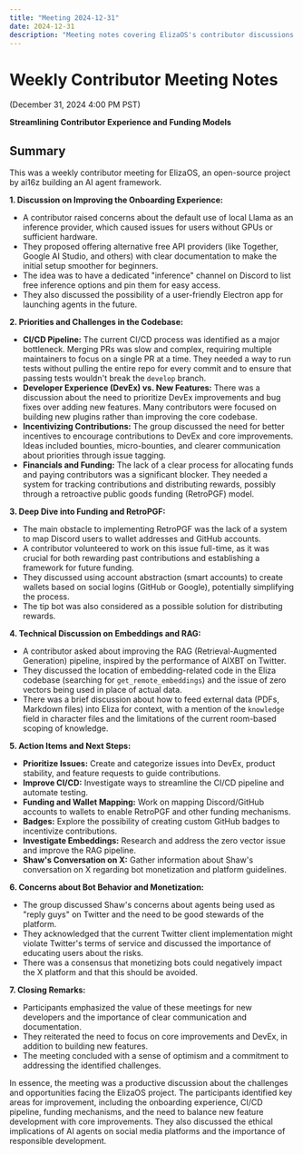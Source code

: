 ```yaml
---
title: "Meeting 2024-12-31"
date: 2024-12-31
description: "Meeting notes covering ElizaOS's contributor discussions on improving developer onboarding, CI/CD pipelines, funding models, and technical improvements to the core platform."
---
```


# Weekly Contributor Meeting Notes

(December 31, 2024 4:00 PM PST)

**Streamlining Contributor Experience and Funding Models**


## Summary

This was a weekly contributor meeting for ElizaOS, an open-source project by ai16z building an AI agent framework.

**1. Discussion on Improving the Onboarding Experience:**

*   A contributor raised concerns about the default use of local Llama as an inference provider, which caused issues for users without GPUs or sufficient hardware.
*   They proposed offering alternative free API providers (like Together, Google AI Studio, and others) with clear documentation to make the initial setup smoother for beginners.
*   The idea was to have a dedicated "inference" channel on Discord to list free inference options and pin them for easy access.
*   They also discussed the possibility of a user-friendly Electron app for launching agents in the future.

**2. Priorities and Challenges in the Codebase:**

*   **CI/CD Pipeline:** The current CI/CD process was identified as a major bottleneck. Merging PRs was slow and complex, requiring multiple maintainers to focus on a single PR at a time. They needed a way to run tests without pulling the entire repo for every commit and to ensure that passing tests wouldn't break the `develop` branch.
*   **Developer Experience (DevEx) vs. New Features:** There was a discussion about the need to prioritize DevEx improvements and bug fixes over adding new features. Many contributors were focused on building new plugins rather than improving the core codebase.
*   **Incentivizing Contributions:** The group discussed the need for better incentives to encourage contributions to DevEx and core improvements. Ideas included bounties, micro-bounties, and clearer communication about priorities through issue tagging.
*   **Financials and Funding:** The lack of a clear process for allocating funds and paying contributors was a significant blocker. They needed a system for tracking contributions and distributing rewards, possibly through a retroactive public goods funding (RetroPGF) model.

**3. Deep Dive into Funding and RetroPGF:**

*   The main obstacle to implementing RetroPGF was the lack of a system to map Discord users to wallet addresses and GitHub accounts.
*   A contributor volunteered to work on this issue full-time, as it was crucial for both rewarding past contributions and establishing a framework for future funding.
*   They discussed using account abstraction (smart accounts) to create wallets based on social logins (GitHub or Google), potentially simplifying the process.
*   The tip bot was also considered as a possible solution for distributing rewards.

**4. Technical Discussion on Embeddings and RAG:**

*   A contributor asked about improving the RAG (Retrieval-Augmented Generation) pipeline, inspired by the performance of AIXBT on Twitter.
*   They discussed the location of embedding-related code in the Eliza codebase (searching for `get_remote_embeddings`) and the issue of zero vectors being used in place of actual data.
*   There was a brief discussion about how to feed external data (PDFs, Markdown files) into Eliza for context, with a mention of the `knowledge` field in character files and the limitations of the current room-based scoping of knowledge.

**5. Action Items and Next Steps:**

*   **Prioritize Issues:** Create and categorize issues into DevEx, product stability, and feature requests to guide contributions.
*   **Improve CI/CD:** Investigate ways to streamline the CI/CD pipeline and automate testing.
*   **Funding and Wallet Mapping:** Work on mapping Discord/GitHub accounts to wallets to enable RetroPGF and other funding mechanisms.
*   **Badges:** Explore the possibility of creating custom GitHub badges to incentivize contributions.
*   **Investigate Embeddings:** Research and address the zero vector issue and improve the RAG pipeline.
*   **Shaw's Conversation on X:** Gather information about Shaw's conversation on X regarding bot monetization and platform guidelines.

**6. Concerns about Bot Behavior and Monetization:**

*   The group discussed Shaw's concerns about agents being used as "reply guys" on Twitter and the need to be good stewards of the platform.
*   They acknowledged that the current Twitter client implementation might violate Twitter's terms of service and discussed the importance of educating users about the risks.
*   There was a consensus that monetizing bots could negatively impact the X platform and that this should be avoided.

**7. Closing Remarks:**

*   Participants emphasized the value of these meetings for new developers and the importance of clear communication and documentation.
*   They reiterated the need to focus on core improvements and DevEx, in addition to building new features.
*   The meeting concluded with a sense of optimism and a commitment to addressing the identified challenges.

In essence, the meeting was a productive discussion about the challenges and opportunities facing the ElizaOS project. The participants identified key areas for improvement, including the onboarding experience, CI/CD pipeline, funding mechanisms, and the need to balance new feature development with core improvements. They also discussed the ethical implications of AI agents on social media platforms and the importance of responsible development.
